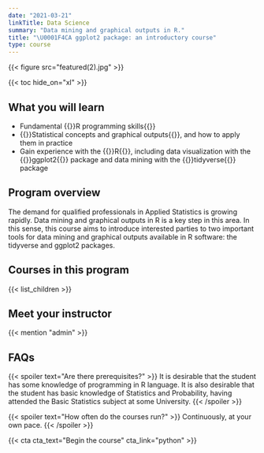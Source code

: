 ```yaml
---
date: "2021-03-21"
linkTitle: Data Science
summary: "Data mining and graphical outputs in R."
title: "\U0001F4CA ggplot2 package: an introductory course"
type: course
---
```


{{< figure src="featured(2).jpg" >}}

{{< toc hide_on="xl" >}}

## What you will learn

- Fundamental {{<hl>}}R programming skills{{</hl>}}
- {{<hl>}}Statistical concepts and graphical outputs{{</hl>}}, and how to apply them in practice
- Gain experience with the {{<hl>}}R{{</hl>}}, including data visualization with the {{<hl>}}ggplot2{{</hl>}} package and data mining with the {{<hl>}}tidyverse{{</hl>}} package

## Program overview

The demand for qualified professionals in Applied Statistics is growing rapidly. Data mining and graphical outputs in R is a key step in this area. In this sense, this course aims to introduce interested parties to two important tools for data mining and graphical outputs available in R software: the tidyverse and ggplot2 packages.

## Courses in this program

{{< list_children >}}

## Meet your instructor

{{< mention "admin" >}}

## FAQs

{{< spoiler text="Are there prerequisites?" >}}
It is desirable that the student has some knowledge of programming in R language. It is also desirable that the student has basic knowledge of Statistics and Probability, having attended the Basic Statistics subject at some University.
{{< /spoiler >}}

{{< spoiler text="How often do the courses run?" >}}
Continuously, at your own pace.
{{< /spoiler >}}

{{< cta cta_text="Begin the course" cta_link="python" >}}
